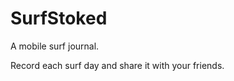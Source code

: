 SurfStoked
==========

A mobile surf journal.

Record each surf day and share it with your friends.
